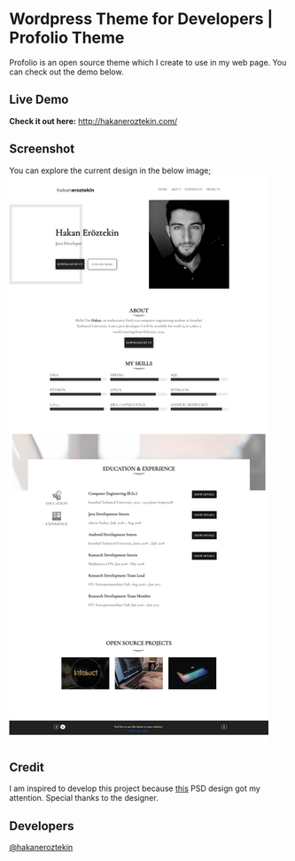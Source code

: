 # Wordpress Theme for Developers | Profolio Theme
Profolio is an open source theme which I create to use in my web page. You can check out the demo below.

## Live Demo
**Check it out here:** http://hakaneroztekin.com/

## Screenshot
You can explore the current design in the below image;
![Alt text](/demo-screenshot.png "Portfolio Design")

## Credit
I am inspired to develop this project because [this](https://bit.ly/2Rqc0OR) PSD design got my attention. Special thanks to the designer.

## Developers
[@hakaneroztekin](www.github.com/hakaneroztekin)
